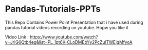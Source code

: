# Pandas-Tutorials-PPTs
This Repo Contains Power Point Presentation that i have used during pandas tutorial videos recording on youtube. Hopw you like it

Video Link : https://www.youtube.com/watch?v=JrIG6Qtb4eg&list=PL_1pt6K-CLoDMEbYy2PcZuITWEjqMfyoA
